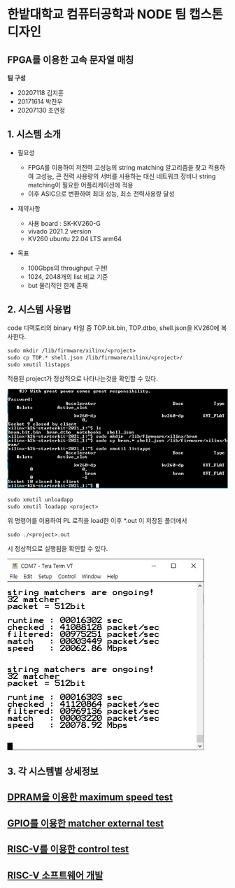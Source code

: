 # 한밭대학교 컴퓨터공학과 NODE 팀 캡스톤디자인   
## FPGA를 이용한 고속 문자열 매칭   

**팀 구성**
- 20207118 김지훈   
- 20171614 박찬우   
- 20207130 조연정   

## 1. 시스템 소개
- 필요성
  - FPGA를 이용하여 저전력 고성능의 string matching 알고리즘을 찾고 적용하여 고성능, 큰 전력 사용량의 서버를 사용하는 대신 네트워크 장비나 string matching이 필요한 어플리케이션에 적용
  - 이후 ASIC으로 변환하여 최대 성능, 최소 전력사용량 달성
  
- 제약사항
  - 사용 board : SK-KV260-G
  - vivado 2021.2 version
  - KV260 ubuntu 22.04 LTS arm64

- 목표
  - 100Gbps의 throughput 구현!
  - 1024, 2048개의 list 비교 기준
  - but 물리적인 한계 존재

## 2. 시스템 사용법
code 디렉토리의 binary 파일 중 TOP.bit.bin, TOP.dtbo, shell.json을 KV260에 복사한다.
```
sudo mkdir /lib/firmware/xilinx/<project>
sudo cp TOP.* shell.json /lib/firmware/xilinx/<project>/
sudo xmutil listapps
```
적용된 project가 정상적으로 나타나는것을 확인할 수 있다.   

![target img](./003%20DOC/image/HW/12_target.png)   

```
sudo xmutil unloadapp
sudo xmutil loadapp <project>
```
위 명령어를 이용하여 PL 로직을 load한 이후 *.out 이 저장된 폴더에서
```
sudo ./<project>.out
```
시 정상적으로 실행됨을 확인할 수 있다.

![run image](./003%20DOC/image/HW/run.jpg)   

## 3. 각 시스템별 상세정보
## [DPRAM을 이용한 maximum speed test](./004%20Code/CAP2/kv260_matcher_w_dpram/README.md)    
## [GPIO를 이용한 matcher external test](./004%20Code/CAP2/kv260_matcher_w_gpio/README.md)    
## [RISC-V를 이용한 control test](./004%20Code/CAP2/kv260_matcher_w_risc_v/README.md)    
## [RISC-V 소프트웨어 개발](./004%20Code/CAP2/kv260_matcher_w_risc_v/code/RISC-V/README.md)